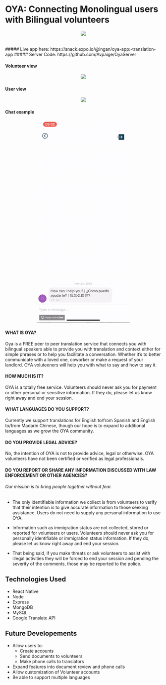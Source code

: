 # OYA: Connecting Monolingual users with Bilingual volunteers

<p align="center">
  <img src="https://media.giphy.com/media/7fNXLdViGSlKo/giphy.gif">
</p>
<br>
##### Live app here: https://snack.expo.io/@ingan/oya-app:-translation-app
##### Server Code: https://github.com/Avpaige/OyaServer
<br>

#### Volunteer view 
<p align="center">
  <img src="./assets/volunteer.gif" width="300">
</p>

#### User view 
<p align="center">
  <img src="./assets/user.gif" width="300">
</p>

#### Chat example 
<p align="center">
  <img src="./assets/chat.gif" width="300">
</p>


#### WHAT IS OYA?
Oya is a FREE peer to peer translation service that connects you with bilingual speakers able to provide you with translation and context either for simple phrases or to help you facilitate a conversation. Whether it’s to better communicate with a loved one, coworker or make a request of your landlord. OYA voluteeners will help you with what to say and how to say it.

#### HOW MUCH IS IT?
OYA is a totally free service. Volunteers should never ask you for payment or other personal or sensitive information. If they do, please let us know right away and end your session.

#### WHAT LANGUAGES DO YOU SUPPORT?
Currently we support translations for English to/from Spanish and English to/from Madarin Chinese, though our hope is to expand to additional languages as we grow the OYA community.

#### DO YOU PROVIDE LEGAL ADVICE?
No, the intention of OYA is not to provide advice, legal or otherwise. OYA volunteers have not been certified or verified as legal professionals.

#### DO YOU REPORT OR SHARE ANY INFORMATION DISCUSSED WITH LAW ENFORCEMENT OR OTHER AGENCIES?
###### Our mission is to bring people together without fear. 

* The only identifiable information we collect is from volunteers to verify that their intention is to give accurate information to those seeking assistance. Users do not need to supply any personal information to use OYA. 

* Information such as immigration status are not collected, stored or reported for volunteers or users. Volunteers should never ask you for personally identifiable or immigration status information. If they do, please let us know right away and end your session.

* That being said, if you make threats or ask volunteers to assist with illegal activities they will be forced to end your session and pending the severity of the comments, those may be reported to the police.


## Technologies Used
* React Native
* Node
* Express
* MongoDB
* MySQL
* Google Translate API

## Future Developements
* Allow users to:
  * Create accounts
  * Send documents to volunteers
  * Make phone calls to translators
* Expand features into document review and phone calls
* Allow customization of Volunteer accounts
* Be able to support multiple languages
